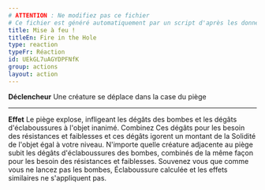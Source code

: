 ```yaml
---
# ATTENTION : Ne modifiez pas ce fichier
# Ce fichier est généré automatiquement par un script d'après les données du module Foundry VTT officiel et de sa traduction
title: Mise à feu !
titleEn: Fire in the Hole
type: reaction
typeFr: Réaction
id: UEkGL7uAGYDPFNfK
group: actions
layout: action
---
```

**Déclencheur** Une créature se déplace dans la case du piège

----

**Effet** Le piège explose, infligeant les dégâts des bombes et les dégâts d'éclaboussures à l'objet inanimé. Combinez Ces dégâts pour les besoin des résistances et faiblesses et ces dégâts igorent un montant de la Solidité de l'objet égal à votre niveau. N'importe quelle créature adjacente au piège subit les dégâts d'éclaboussures des bombes, combinés de la même façon pour les besoin des résistances et faiblesses. Souvenez vous que comme vous ne lancez pas les bombes, <a class="entity-link" draggable="true" data-pack="pf2e.feats-srd" data-id="UjWLK86BgHxz3Itd">Éclaboussure calculée</a> et les effets similaires ne s'appliquent pas.


